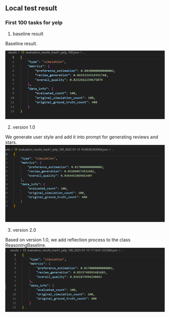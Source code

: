 ## Local test result 
### First 100 tasks for yelp 
1. baseline result

Baseline result.

![baseline](yelp_100_baseline.png)

2. version 1.0

We generate user style and add it into prompt for generating reviews and stars.
![user style](yelp_100_user.png)

3. version 2.0

Based on version 1.0, we add reflection process to the class ReasoningBaseline.
![version 2.0](yelp_100_user_reflection.png)